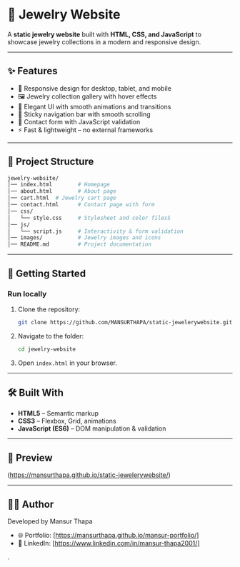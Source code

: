 
# 💍 Jewelry Website

A **static jewelry website** built with **HTML, CSS, and JavaScript** to showcase jewelry collections in a modern and responsive design.

---

## ✨ Features

* 📱 Responsive design for desktop, tablet, and mobile
* 🖼️ Jewelry collection gallery with hover effects
* 🎨 Elegant UI with smooth animations and transitions
* 🧭 Sticky navigation bar with smooth scrolling
* 📩 Contact form with JavaScript validation
* ⚡ Fast & lightweight – no external frameworks

---

## 📂 Project Structure

```bash
jewelry-website/
│── index.html        # Homepage
│── about.html        # About page
│── cart.html  # Jewelry cart page
│── contact.html      # Contact page with form
│── css/
│   └── style.css     # Stylesheet and color filesS
│── js/
│   └── script.js     # Interactivity & form validation
│── images/           # Jewelry images and icons
│── README.md         # Project documentation
```

---

## 🚀 Getting Started

### Run locally

1. Clone the repository:

   ```bash
   git clone https://github.com/MANSURTHAPA/static-jewelerywebsite.git
   ```
2. Navigate to the folder:

   ```bash
   cd jewelry-website
   ```
3. Open `index.html` in your browser.

---

## 🛠️ Built With

* **HTML5** – Semantic markup
* **CSS3** – Flexbox, Grid, animations
* **JavaScript (ES6)** – DOM manipulation & validation

---

## 📸 Preview

(https://mansurthapa.github.io/static-jewelerywebsite/)

---

## 👨‍💻 Author

Developed by Mansur Thapa

* 🌐 Portfolio: [https://mansurthapa.github.io/mansur-portfolio/]
* 💼 LinkedIn: [https://www.linkedin.com/in/mansur-thapa2001/]



.


